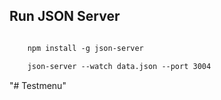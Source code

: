## Run JSON Server

```html

    npm install -g json-server

    json-server --watch data.json --port 3004
```
"# Testmenu" 
